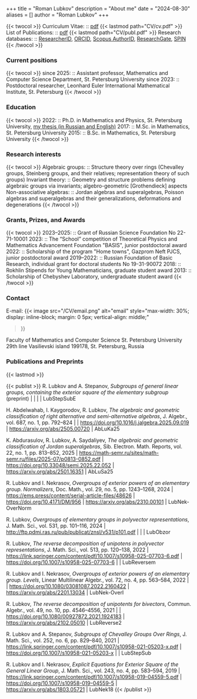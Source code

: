 +++
title = "Roman Lubkov"
description = "About me"
date = "2024-08-30"
aliases = []
author = "Roman Lubkov"
+++

{{< twocol >}}
Curriculum Vitae: :: [pdf](https://lubkov.spbu.ru/CV/cv.pdf) {{< lastmod path="CV/cv.pdf" >}}
List of Publications: :: [pdf](https://lubkov.spbu.ru/CV/publ.pdf) {{< lastmod path="CV/publ.pdf" >}}
Research databases: :: [ResearcherID](https://www.researcherid.com/rid/G-2203-2018), [ORCID](https://orcid.org/0000-0002-6478-5738), [Scopus AuthorID](https://www.scopus.com/authid/detail.uri?authorId=57211688585), [ResearchGate](https://www.researchgate.net/profile/Roman-Lubkov), [SPIN](https://www.elibrary.ru/author_profile.asp?authorid=976461)
{{< /twocol >}}

### Current positions

{{< twocol >}}
since 2025: :: Assistant professor, Mathematics and Computer Science Department, St. Petersburg University
since 2023: :: Postdoctoral researcher, Leonhard Euler International Mathematical Institute, St. Petersburg
{{< /twocol >}}


### Education

{{< twocol >}}
2022: :: Ph.D. in Mathematics and Physics, St. Petersburg University, [my thesis (in Russian and English)](https://lubkov.spbu.ru/CV/thesis.pdf)
2017: :: M.Sc. in Mathematics, St. Petersburg University
2015: :: B.Sc. in Mathematics, St. Petersburg University
{{< /twocol >}}



### Research interests

{{< twocol >}}
Algebraic groups: :: Structure theory over rings (Chevalley groups, Steinberg groups, and their relatives; representation theory of such groups)
Invariant theory: :: Geometry and structure problems defining algebraic groups via invariants; algebro-geometric [Grothendieck] aspects
Non-associative algebras: :: Jordan algebras and superalgebras, Poisson algebras and superalgebras and their generalizations, deformations and degenerations
{{< /twocol >}}



### Grants, Prizes, and Awards

{{< twocol >}}
2023–2025: :: Grant of Russian Science Foundation No 22-71-10001
2023: :: The “School” competition of Theoretical Physics and Mathematics Advancement Foundation "BASIS", junior postdoctoral award
2022: :: Scholarship of the program "Home towns", Gazprom Neft PJCS, junior postdoctoral award
2019–2022: :: Russian Foundation of Basic Research, individual grant for doctoral students No 19-31-90072
2018: :: Rokhlin Stipends for Young Mathematicians, graduate student award
2013: :: Scholarship of Chebyshev Laboratory, undergraduate student award
{{< /twocol >}}


### Contact
E-mail: {{< image 
    src="/CV/email.png" 
    alt="email" 
    style="max-width: 30%; display: inline-block; margin: 0 5px; vertical-align: middle;" 
>}}


Faculty of Mathematics and Computer Science
St. Petersburg University
29th line Vasilievski island
199178, St. Petersburg, Russia

### Publications and Preprints
{{< lastmod >}}

{{< publist >}}
R. Lubkov and A. Stepanov, *Subgroups of general linear groups, containing the exterior square of the elementary subgroup* (preprint) |  |  |  | LubStepSubE

H. Abdelwahab, I. Kaygorodov, R. Lubkov, *The algebraic and geometric classification of right alternative and semi-alternative algebras*, J. Algebr., vol. 687, no. 1, pp. 792–824 |  | https://doi.org/10.1016/j.jalgebra.2025.09.019 | https://arxiv.org/abs/2505.00720 | AbLuKa25

K. Abdurasulov, R. Lubkov, A. Saydaliyev, *The algebraic and geometric classification of Jordan superalgebras*, Sib. Electron. Math. Reports, vol. 22, no. 1, pp. 813–852, 2025 | https://math-semr.ru/sites/math-semr.ru/files/2025-07/p0813-0852.pdf | https://doi.org/10.33048/semi.2025.22.052 | https://arxiv.org/abs/2501.16351 | AbLuSa25

R. Lubkov and I. Nekrasov, *Overgroups of exterior powers of an elementary group. Normalizers*, Doc. Math., vol. 29, no. 5, pp. 1243–1268, 2024 | https://ems.press/content/serial-article-files/48626 | https://doi.org/10.4171/DM/956 | https://arxiv.org/abs/2310.00101 | LubNek-OverNorm

R. Lubkov, *Overgroups of elementary groups in polyvector representations*, J. Math. Sci., vol. 531, pp. 101–116, 2024 | http://ftp.pdmi.ras.ru/pub/publicat/znsl/v531/p101.pdf | | | LubObzor

R. Lubkov, *The reverse decomposition of unipotens in polyvector representations*, J. Math. Sci., vol. 513, pp. 120–138, 2022 | https://link.springer.com/content/pdf/10.1007/s10958-025-07703-6.pdf | https://doi.org/10.1007/s10958-025-07703-6 |  | LubReversem

R. Lubkov and I. Nekrasov, *Overgroups of exterior powers of an elementary group. Levels*, Linear Multilinear Algebr., vol. 72, no. 4, pp. 563–584, 2022 |  | https://doi.org/10.1080/03081087.2022.2160422 | https://arxiv.org/abs/2201.13034 | LubNek-OverI

R. Lubkov, *The reverse decomposition of unipotents for bivectors*, Commun. Algebr., vol. 49, no. 10, pp. 4546–4556, 2021 |  | https://doi.org/10.1080/00927872.2021.1924183 | https://arxiv.org/abs/2102.05010 | LubReverse2

R. Lubkov and A. Stepanov, *Subgroups of Chevalley Groups Over Rings*, J. Math. Sci., vol. 252, no. 6, pp. 829–840, 2021 | https://link.springer.com/content/pdf/10.1007/s10958-021-05203-x.pdf | https://doi.org/10.1007/s10958-021-05203-x |  | LubStepSub

R. Lubkov and I. Nekrasov, *Explicit Equations for Exterior Square of the General Linear Group*, J. Math. Sci., vol. 243, no. 4, pp. 583–594, 2019 | https://link.springer.com/content/pdf/10.1007/s10958-019-04559-5.pdf | https://doi.org/10.1007/s10958-019-04559-5 | https://arxiv.org/abs/1803.05721 | LubNek18
{{< /publist >}}